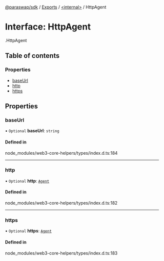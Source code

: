 [@paraswap/sdk](../README.md) / [Exports](../modules.md) / [<internal\>](../modules/internal_.md) / HttpAgent

# Interface: HttpAgent

[<internal>](../modules/internal_.md).HttpAgent

## Table of contents

### Properties

- [baseUrl](internal_.HttpAgent.md#baseurl)
- [http](internal_.HttpAgent.md#http)
- [https](internal_.HttpAgent.md#https)

## Properties

### baseUrl

• `Optional` **baseUrl**: `string`

#### Defined in

node_modules/web3-core-helpers/types/index.d.ts:184

___

### http

• `Optional` **http**: [`Agent`](../classes/internal_.Agent.md)

#### Defined in

node_modules/web3-core-helpers/types/index.d.ts:182

___

### https

• `Optional` **https**: [`Agent`](../classes/internal_.Agent-1.md)

#### Defined in

node_modules/web3-core-helpers/types/index.d.ts:183
